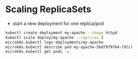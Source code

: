 # Scaling ReplicaSets

- start a new deployment for one replica/pod
```bash
kubectl create deployment my-apache --image httpd
kubectl scale deploy/my-apache --replicas 2
microk8s.kubectl logs deployments/my-apache
microk8s.kubectl describe pod my-apache-5bd7979764-t9lcr
microk8s.kubectl get pods -w
```
